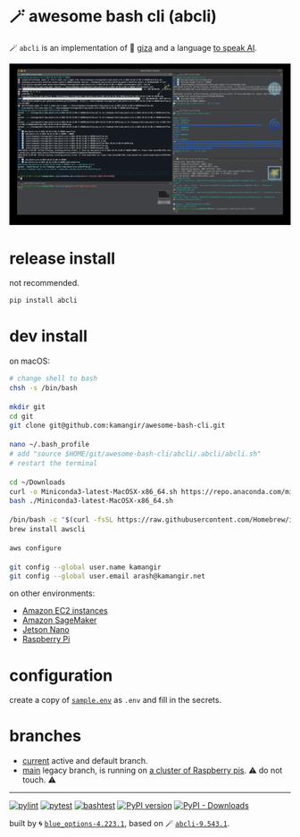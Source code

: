 # 🪄 awesome bash cli (abcli)

🪄 `abcli` is an implementation of 🔻 [giza](https://github.com/kamangir/giza) and a language [to speak AI](https://github.com/kamangir/kamangir).

![image](https://github.com/kamangir/assets/blob/main/awesome-bash-cli/marquee-2024-10-26.jpg?raw=true)

# release install

not recommended.

```bash
pip install abcli
```

# dev install

on macOS:

```bash
# change shell to bash
chsh -s /bin/bash

mkdir git
cd git
git clone git@github.com:kamangir/awesome-bash-cli.git

nano ~/.bash_profile
# add "source $HOME/git/awesome-bash-cli/abcli/.abcli/abcli.sh"
# restart the terminal

cd ~/Downloads
curl -o Miniconda3-latest-MacOSX-x86_64.sh https://repo.anaconda.com/miniconda/Miniconda3-latest-MacOSX-x86_64.sh
bash ./Miniconda3-latest-MacOSX-x86_64.sh

/bin/bash -c "$(curl -fsSL https://raw.githubusercontent.com/Homebrew/install/HEAD/install.sh)"
brew install awscli

aws configure

git config --global user.name kamangir
git config --global user.email arash@kamangir.net
```

on other environments:

- [Amazon EC2 instances](https://github.com/kamangir/awesome-bash-cli/wiki/ec2)
- [Amazon SageMaker](https://github.com/kamangir/awesome-bash-cli/wiki/SageMaker)
- [Jetson Nano](https://github.com/kamangir/awesome-bash-cli/wiki/Jetson-Nano)
- [Raspberry Pi](https://github.com/kamangir/awesome-bash-cli/wiki/Raspberry-Pi)

# configuration

create a copy of [`sample.env`](./abcli/sample.env) as `.env` and fill in the secrets.

# branches

- [current](.) active and default branch.
- [main](https://github.com/kamangir/awesome-bash-cli/tree/main) legacy branch, is running on [a cluster of Raspberry pis](https://github.com/kamangir/blue-bracket). ⚠️ do not touch. ⚠️

---



[![pylint](https://github.com/kamangir/awesome-bash-cli/actions/workflows/pylint.yml/badge.svg)](https://github.com/kamangir/awesome-bash-cli/actions/workflows/pylint.yml) [![pytest](https://github.com/kamangir/awesome-bash-cli/actions/workflows/pytest.yml/badge.svg)](https://github.com/kamangir/awesome-bash-cli/actions/workflows/pytest.yml) [![bashtest](https://github.com/kamangir/awesome-bash-cli/actions/workflows/bashtest.yml/badge.svg)](https://github.com/kamangir/awesome-bash-cli/actions/workflows/bashtest.yml) [![PyPI version](https://img.shields.io/pypi/v/abcli.svg)](https://pypi.org/project/abcli/) [![PyPI - Downloads](https://img.shields.io/pypi/dd/abcli)](https://pypistats.org/packages/abcli)

built by 🌀 [`blue_options-4.223.1`](https://github.com/kamangir/awesome-bash-cli), based on 🪄 [`abcli-9.543.1`](https://github.com/kamangir/awesome-bash-cli).
